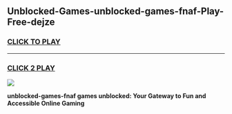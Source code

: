 
## Unblocked-Games-unblocked-games-fnaf-Play-Free-dejze
<h3>
<a href="https://premium76.site?title=unblocked-games-fnaf&ref=10A">CLICK TO PLAY</a></h3>
<hr>

<h3>
<a href="https://premium76.site?title=unblocked-games-fnaf&ref=10A">CLICK 2 PLAY</a>
  
</h3>

<a href="https://premium76.site?title=unblocked-games-fnaf&ref=10A"><img src="https://clearcache.store/games.png"></a>


**unblocked-games-fnaf games unblocked: Your Gateway to Fun and Accessible Online Gaming**
